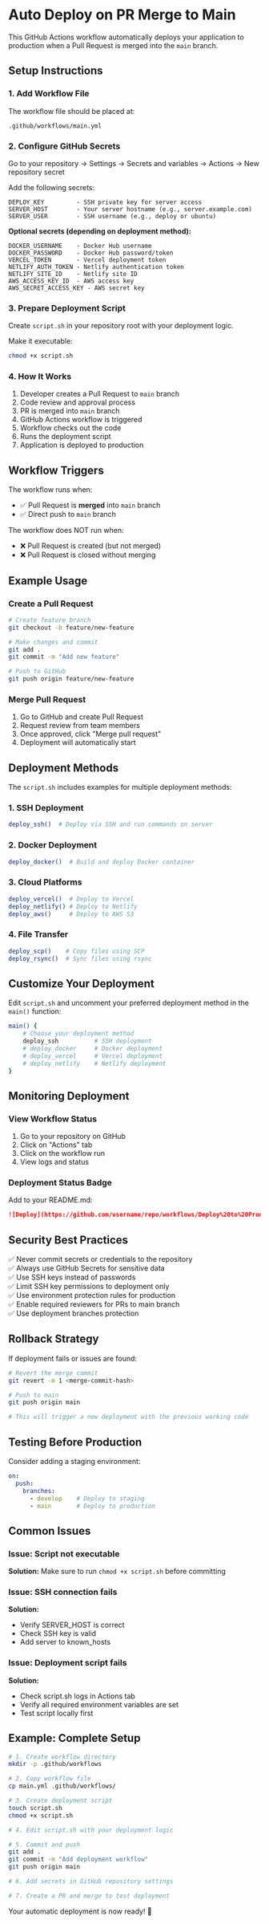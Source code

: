 # Auto Deploy on PR Merge to Main

This GitHub Actions workflow automatically deploys your application to production when a Pull Request is merged into the `main` branch.

## Setup Instructions

### 1. Add Workflow File

The workflow file should be placed at:
```
.github/workflows/main.yml
```

### 2. Configure GitHub Secrets

Go to your repository → Settings → Secrets and variables → Actions → New repository secret

Add the following secrets:

```
DEPLOY_KEY         - SSH private key for server access
SERVER_HOST        - Your server hostname (e.g., server.example.com)
SERVER_USER        - SSH username (e.g., deploy or ubuntu)
```

**Optional secrets (depending on deployment method):**
```
DOCKER_USERNAME    - Docker Hub username
DOCKER_PASSWORD    - Docker Hub password/token
VERCEL_TOKEN       - Vercel deployment token
NETLIFY_AUTH_TOKEN - Netlify authentication token
NETLIFY_SITE_ID    - Netlify site ID
AWS_ACCESS_KEY_ID  - AWS access key
AWS_SECRET_ACCESS_KEY - AWS secret key
```

### 3. Prepare Deployment Script

Create `script.sh` in your repository root with your deployment logic.

Make it executable:
```bash
chmod +x script.sh
```

### 4. How It Works

1. Developer creates a Pull Request to `main` branch
2. Code review and approval process
3. PR is merged into `main` branch
4. GitHub Actions workflow is triggered
5. Workflow checks out the code
6. Runs the deployment script
7. Application is deployed to production

## Workflow Triggers

The workflow runs when:
- ✅ Pull Request is **merged** into `main` branch
- ✅ Direct push to `main` branch

The workflow does NOT run when:
- ❌ Pull Request is created (but not merged)
- ❌ Pull Request is closed without merging

## Example Usage

### Create a Pull Request
```bash
# Create feature branch
git checkout -b feature/new-feature

# Make changes and commit
git add .
git commit -m "Add new feature"

# Push to GitHub
git push origin feature/new-feature
```

### Merge Pull Request
1. Go to GitHub and create Pull Request
2. Request review from team members
3. Once approved, click "Merge pull request"
4. Deployment will automatically start

## Deployment Methods

The `script.sh` includes examples for multiple deployment methods:

### 1. SSH Deployment
```bash
deploy_ssh()  # Deploy via SSH and run commands on server
```

### 2. Docker Deployment
```bash
deploy_docker()  # Build and deploy Docker container
```

### 3. Cloud Platforms
```bash
deploy_vercel()  # Deploy to Vercel
deploy_netlify() # Deploy to Netlify
deploy_aws()     # Deploy to AWS S3
```

### 4. File Transfer
```bash
deploy_scp()    # Copy files using SCP
deploy_rsync()  # Sync files using rsync
```

## Customize Your Deployment

Edit `script.sh` and uncomment your preferred deployment method in the `main()` function:

```bash
main() {
    # Choose your deployment method
    deploy_ssh          # SSH deployment
    # deploy_docker     # Docker deployment
    # deploy_vercel     # Vercel deployment
    # deploy_netlify    # Netlify deployment
}
```

## Monitoring Deployment

### View Workflow Status
1. Go to your repository on GitHub
2. Click on "Actions" tab
3. Click on the workflow run
4. View logs and status

### Deployment Status Badge
Add to your README.md:
```markdown
![Deploy](https://github.com/username/repo/workflows/Deploy%20to%20Production/badge.svg)
```

## Security Best Practices

✅ Never commit secrets or credentials to the repository  
✅ Always use GitHub Secrets for sensitive data  
✅ Use SSH keys instead of passwords  
✅ Limit SSH key permissions to deployment only  
✅ Use environment protection rules for production  
✅ Enable required reviewers for PRs to main branch  
✅ Use deployment branches protection  

## Rollback Strategy

If deployment fails or issues are found:

```bash
# Revert the merge commit
git revert -m 1 <merge-commit-hash>

# Push to main
git push origin main

# This will trigger a new deployment with the previous working code
```

## Testing Before Production

Consider adding a staging environment:

```yaml
on:
  push:
    branches:
      - develop    # Deploy to staging
      - main       # Deploy to production
```

## Common Issues

### Issue: Script not executable
**Solution:** Make sure to run `chmod +x script.sh` before committing

### Issue: SSH connection fails
**Solution:** 
- Verify SERVER_HOST is correct
- Check SSH key is valid
- Add server to known_hosts

### Issue: Deployment script fails
**Solution:** 
- Check script.sh logs in Actions tab
- Verify all required environment variables are set
- Test script locally first

## Example: Complete Setup

```bash
# 1. Create workflow directory
mkdir -p .github/workflows

# 2. Copy workflow file
cp main.yml .github/workflows/

# 3. Create deployment script
touch script.sh
chmod +x script.sh

# 4. Edit script.sh with your deployment logic

# 5. Commit and push
git add .
git commit -m "Add deployment workflow"
git push origin main

# 6. Add secrets in GitHub repository settings

# 7. Create a PR and merge to test deployment
```

Your automatic deployment is now ready! 🚀
